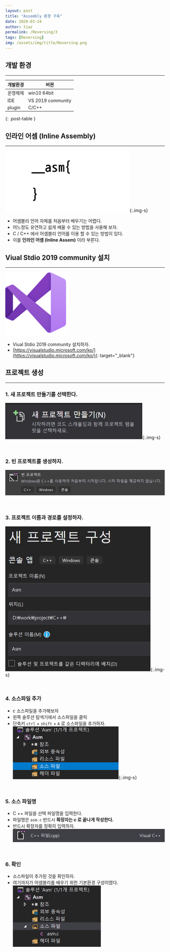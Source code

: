 ```yaml
---
layout: post
title: "Assembly 환경 구축"
date: 2020-03-24
author: tiaz
permalink: /Reversing/3
tags: [Reversing]
img: /assets/img/title/Reversing.png
---
```

## 개발 환경
---

| 개발환경 | 버젼 |
| -----  | --- |
|운영체제|win10 64bit|
|IDE|VS 2019 community|
|plugin|C/C++|
{: .post-table }

## 인라인 어셈 (Inline Assembly)
---
![인라인 어셈](/assets/img/content/Assembly/Assembly-04.png){:.img-s}

- 어셈블리 언어 자체를 처음부터 배우기는 어렵다.
- 어느정도 유연하고 쉽게 배울 수 있는 방법을 사용해 보자.
- C / C++ 에서 어셈블리 언어를 이용 할 수 있는 방법이 있다.
- 이를 **인라인 어셈 (Inline Assem)** 이라 부른다.

## Viual Stdio 2019 community 설치
---
![Viual Stdio 2019 community](/assets/img/content/Assembly/Assembly-05.png)

- Viual Stdio 2019 community 설치하자.
- [https://visualstudio.microsoft.com/ko/](https://visualstudio.microsoft.com/ko/){: target="_blank"}

## 프로젝트 생성
---
### 1. 새 프로젝트 만들기를 선택한다.
![프로젝트 생성](/assets/img/content/Assembly/Assembly-06.png){:.img-s}

<br/>

### 2. 빈 프로젝트를 생성하자.
![프로젝트 생성](/assets/img/content/Assembly/Assembly-07.png)

<br/>

### 3. 프로젝트 이름과 경로를 설정하자.
![프로젝트 생성](/assets/img/content/Assembly/Assembly-08.png){:.img-s}

<br/>

### 4. 소스파일 추가
- c 소스파일을 추가해보자
- 왼쪽 솔루션 탐색기에서 소스파일을 클릭
- 단축키 `ctrl` + `shift` + `A` 로 소스파일을 추가하자.
![프로젝트 생성](/assets/img/content/Assembly/Assembly-09.png){:.img-s}

<br/>

### 5. 소스 파일명
- C ++ 파일을 선택 파일명을 입력한다.
- 파일명은 `asm.c` 반드시 **확장자는 c 로 끝나게 작성한다.**
- 반드시 확장자를 정확히 입력하자.
![프로젝트 생성](/assets/img/content/Assembly/Assembly-10.png)

<br/>

### 6. 확인
- 소스파일이 추가된 것을 확인하자.
- 여기까지가 어셈블리를 배우기 위한 기본환경 구성이였다.
![프로젝트 생성](/assets/img/content/Assembly/Assembly-11.png)